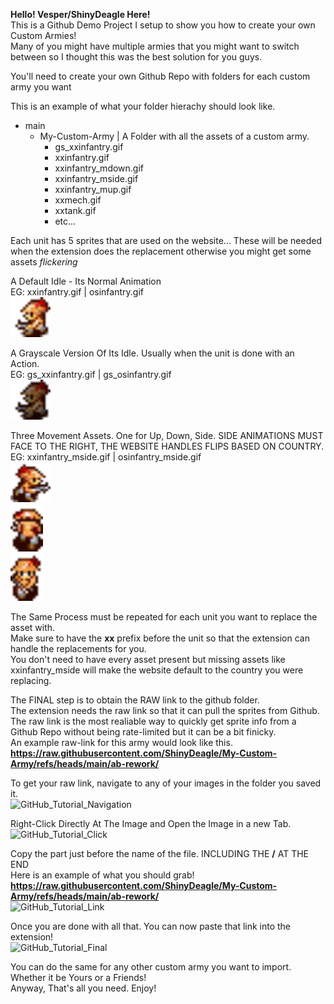 **Hello! Vesper/ShinyDeagle Here!**  
This is a Github Demo Project I setup to show you how to create your own Custom Armies!  
Many of you might have multiple armies that you might want to switch between so I thought this was the best solution for you guys.  

You'll need to create your own Github Repo with folders for each custom army you want  
  
This is an example of what your folder hierachy should look like.  
  
- main
  - My-Custom-Army | A Folder with all the assets of a custom army.
    - gs_xxinfantry.gif
    - xxinfantry.gif
    - xxinfantry_mdown.gif
    - xxinfantry_mside.gif
    - xxinfantry_mup.gif
    - xxmech.gif
    - xxtank.gif
    - etc...
  
Each unit has 5 sprites that are used on the website...
These will be needed when the extension does the replacement otherwise you might get some assets _flickering_  
  
A Default Idle - Its Normal Animation  
EG: xxinfantry.gif | osinfantry.gif  
<img src="ab-rework/xxinfantry.gif" width="64" height="64" />
  
A Grayscale Version Of Its Idle. Usually when the unit is done with an Action.  
EG: gs_xxinfantry.gif | gs_osinfantry.gif  
<img src="ab-rework/gs_xxinfantry.gif" width="64" height="64" />

Three Movement Assets. One for Up, Down, Side. SIDE ANIMATIONS MUST FACE TO THE RIGHT, THE WEBSITE HANDLES FLIPS BASED ON COUNTRY.\
EG: xxinfantry_mside.gif | osinfantry_mside.gif  
<img src="ab-rework/xxinfantry_mside.gif" width="64" height="64" />  
<img src="ab-rework/xxinfantry_mup.gif" width="52" height="76" />  
<img src="ab-rework/xxinfantry_mdown.gif" width="52" height="76" />  

The Same Process must be repeated for each unit you want to replace the asset with.  
Make sure to have the **xx** prefix before the unit so that the extension can handle the replacements for you.  
You don't need to have every asset present but missing assets like xxinfantry_mside will make the website default to the country you were replacing.  
  
The FINAL step is to obtain the RAW link to the github folder.  
The extension needs the raw link so that it can pull the sprites from Github.  
The raw link is the most realiable way to quickly get sprite info from a Github Repo without being rate-limited but it can be a bit finicky.  
An example raw-link for this army would look like this.  
**https://raw.githubusercontent.com/ShinyDeagle/My-Custom-Army/refs/heads/main/ab-rework/**  

To get your raw link, navigate to any of your images in the folder you saved it.  
![GitHub_Tutorial_Navigation](https://github.com/user-attachments/assets/db534a64-beaa-4e03-bb54-07394bc6d35e)  
  
Right-Click Directly At The Image and Open the Image in a new Tab.  
![GitHub_Tutorial_Click](https://github.com/user-attachments/assets/df70a50a-3e46-45fe-9daf-47e157d1fb71)  

Copy the part just before the name of the file. INCLUDING THE **/** AT THE END  
Here is an example of what you should grab!  
**https://raw.githubusercontent.com/ShinyDeagle/My-Custom-Army/refs/heads/main/ab-rework/**  
![GitHub_Tutorial_Link](https://github.com/user-attachments/assets/233cd2fb-0412-425f-8952-3f75164b4d6a)

Once you are done with all that. You can now paste that link into the extension!  
![GitHub_Tutorial_Final](https://github.com/user-attachments/assets/6497b5d6-bb11-41a6-b557-cd1ba0d393f0)  

You can do the same for any other custom army you want to import. Whether it be Yours or a Friends!  
Anyway, That's all you need. Enjoy!  
